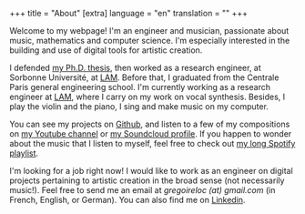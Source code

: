 +++
title = "About"
[extra]
language = "en"
translation = ""
+++

Welcome to my webpage! I'm an engineer and musician, passionate about music, mathematics and computer science.
I'm especially interested in the building and use of digital tools for artistic creation.

I defended [my Ph.D. thesis](https://www.theses.fr/s267227), then worked as a research engineer, at Sorbonne Université, at [LAM](http://www.lam.jussieu.fr/). Before that, I graduated from the Centrale Paris general engineering school. I'm currently working as a research engineer at [LAM](http://www.lam.jussieu.fr/), where I carry on my work on vocal synthesis. Besides, I play the violin and the piano, I sing and make music on my computer.

You can see my projects on [Github](https://github.com/glocq), and listen to a few of my compositions on [my Youtube channel](https://www.youtube.com/channel/UC4X_Sho9tdLGUgJI4QmOMSw) or [my Soundcloud profile](https://soundcloud.com/eigensandwich). If you happen to wonder about the music that I listen to myself, feel free to check out [my long Spotify playlist](https://open.spotify.com/playlist/1gIvCptvejJjQC9xfNfI5B?si=def56ffe97f04b9e).

I'm looking for a job right now! I would like to work as an engineer on digital projects pertaining to artistic creation in the broad sense (not necessarily music!). Feel free to send me an email at *gregoireloc (at) gmail.com* (in French, English, or German). You can also find me on [Linkedin](https://www.linkedin.com/in/gr%C3%A9goire-locqueville-8817a883).
